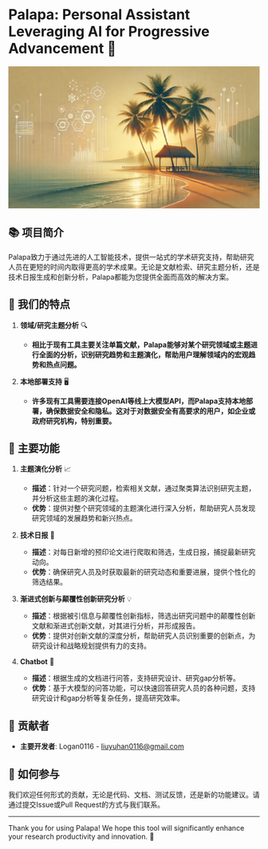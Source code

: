 # Palapa: Personal Assistant Leveraging AI for Progressive Advancement 🚀

![background.png](img%2Fbackground.png)

## 📚 项目简介

Palapa致力于通过先进的人工智能技术，提供一站式的学术研究支持，帮助研究人员在更短的时间内取得更高的学术成果。无论是文献检索、研究主题分析，还是技术日报生成和创新分析，Palapa都能为您提供全面而高效的解决方案。

## 🌟 我们的特点

1. **领域/研究主题分析** 🔍
    - **相比于现有工具主要关注单篇文献，Palapa能够对某个研究领域或主题进行全面的分析，识别研究趋势和主题演化，帮助用户理解领域内的宏观趋势和热点问题。**

2. **本地部署支持** 🖥️
    - **许多现有工具需要连接OpenAI等线上大模型API，而Palapa支持本地部署，确保数据安全和隐私。这对于对数据安全有高要求的用户，如企业或政府研究机构，特别重要。**

## 🚀 主要功能

1. **主题演化分析** 📈
    - **描述**：针对一个研究问题，检索相关文献，通过聚类算法识别研究主题，并分析这些主题的演化过程。
    - **优势**：提供对整个研究领域的主题演化进行深入分析，帮助研究人员发现研究领域的发展趋势和新兴热点。

2. **技术日报** 📰
    - **描述**：对每日新增的预印论文进行爬取和筛选，生成日报，捕捉最新研究动向。
    - **优势**：确保研究人员及时获取最新的研究动态和重要进展，提供个性化的筛选结果。

3. **渐进式创新与颠覆性创新研究分析** 💡
    - **描述**：根据被引信息与颠覆性创新指标，筛选出研究问题中的颠覆性创新文献和渐进式创新文献，对其进行分析，并形成报告。
    - **优势**：提供对创新文献的深度分析，帮助研究人员识别重要的创新点，为研究设计和战略规划提供有力的支持。

4. **Chatbot** 🤖
    - **描述**：根据生成的文档进行问答，支持研究设计、研究gap分析等。
    - **优势**：基于大模型的问答功能，可以快速回答研究人员的各种问题，支持研究设计和gap分析等复杂任务，提高研究效率。

## 👥 贡献者

- **主要开发者**: Logan0116 - liuyuhan0116@gmail.com

## 🤝 如何参与

我们欢迎任何形式的贡献，无论是代码、文档、测试反馈，还是新的功能建议。请通过提交Issue或Pull Request的方式与我们联系。

---

Thank you for using Palapa! We hope this tool will significantly enhance your research productivity and innovation. 🌟
